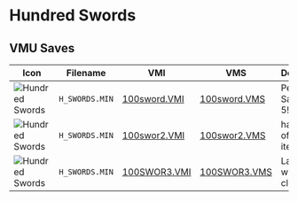 # Hundred Swords

## VMU Saves

| Icon | Filename | VMI | VMS | Description |
|------|----------|-----|-----|-------------|
| ![Hundred Swords](../icons/H_SWORDS.MIN.GIF) | `H_SWORDS.MIN` | [100sword.VMI](100sword.VMI) | [100sword.VMS](100sword.VMS) | Personal Save! Stage 5!
| ![Hundred Swords](../icons/H_SWORDS.MIN.GIF) | `H_SWORDS.MIN` | [100swor2.VMI](100swor2.VMI) | [100swor2.VMS](100swor2.VMS) | have a lot of special items!
| ![Hundred Swords](../icons/H_SWORDS.MIN.GIF) | `H_SWORDS.MIN` | [100SWOR3.VMI](100SWOR3.VMI) | [100SWOR3.VMS](100SWOR3.VMS) | Last Save! will be cleard!
